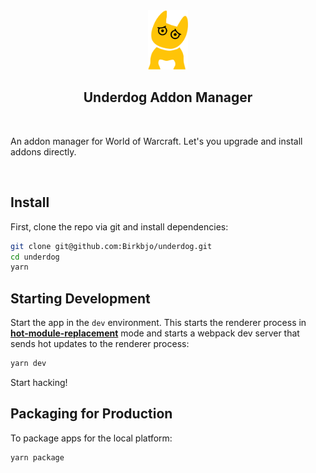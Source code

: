 <div align="center">
<img src="app/assets/logo.png" width="64px" />

## Underdog Addon Manager

</div>

<br>

<p>
  An addon manager for World of Warcraft. Let's you upgrade and install addons directly.
</p>

<br>

## Install

First, clone the repo via git and install dependencies:

```bash
git clone git@github.com:Birkbjo/underdog.git
cd underdog
yarn
```

## Starting Development

Start the app in the `dev` environment. This starts the renderer process in [**hot-module-replacement**](https://webpack.js.org/guides/hmr-react/) mode and starts a webpack dev server that sends hot updates to the renderer process:

```bash
yarn dev
```

Start hacking!

## Packaging for Production

To package apps for the local platform:

```bash
yarn package
```
